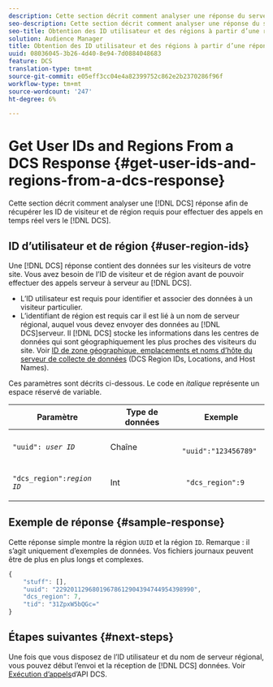 ```yaml
---
description: Cette section décrit comment analyser une réponse du serveur de collecte de données afin de récupérer les ID de visiteur et de région requis pour effectuer des appels en temps réel au serveur de collecte de données.
seo-description: Cette section décrit comment analyser une réponse du serveur de collecte de données afin de récupérer les ID de visiteur et de région requis pour effectuer des appels en temps réel au serveur de collecte de données.
seo-title: Obtention des ID utilisateur et des régions à partir d’une réponse DCS
solution: Audience Manager
title: Obtention des ID utilisateur et des régions à partir d’une réponse DCS
uuid: 08036045-3b26-4d40-8e94-7d0884048683
feature: DCS
translation-type: tm+mt
source-git-commit: e05eff3cc04e4a82399752c862e2b2370286f96f
workflow-type: tm+mt
source-wordcount: '247'
ht-degree: 6%

---
```



# Get User IDs and Regions From a DCS Response {#get-user-ids-and-regions-from-a-dcs-response}

Cette section décrit comment analyser une [!DNL DCS] réponse afin de récupérer les ID de visiteur et de région requis pour effectuer des appels en temps réel vers le [!DNL DCS].

## ID d’utilisateur et de région {#user-region-ids}

Une [!DNL DCS] réponse contient des données sur les visiteurs de votre site. Vous avez besoin de l’ID de visiteur et de région avant de pouvoir effectuer des appels serveur à serveur au [!DNL DCS].

* L’ID utilisateur est requis pour identifier et associer des données à un visiteur particulier.
* L’identifiant de région est requis car il est lié à un nom de serveur régional, auquel vous devez envoyer des données au [!DNL DCS]serveur. Il [!DNL DCS] stocke les informations dans les centres de données qui sont géographiquement les plus proches des visiteurs du site. Voir [ID de zone géographique, emplacements et noms d’hôte du serveur de collecte de données](../../../api/dcs-intro/dcs-api-reference/dcs-regions.md) (DCS Region IDs, Locations, and Host Names).

Ces paramètres sont décrits ci-dessous. Le code en *italique* représente un espace réservé de variable.

<table id="table_822C02D5978348DCB7153001882D397C"> 
 <thead> 
  <tr> 
   <th colname="col1" class="entry"> Paramètre </th> 
   <th colname="col2" class="entry"> Type de données </th> 
   <th colname="col3" class="entry"> Exemple </th> 
  </tr> 
 </thead>
 <tbody> 
  <tr> 
   <td colname="col1"> <p><code>"uuid": <i>user ID</i></code> </p> </td> 
   <td colname="col2"> <p>Chaîne </p> </td> 
   <td colname="col3"> <p> <code> "uuid":"123456789"</code> </p> </td> 
  </tr> 
  <tr> 
   <td colname="col1"> <p><code>"dcs_region":<i>region ID</i></code> </p> </td> 
   <td colname="col2"> <p>Int </p> </td> 
   <td colname="col3"> <p> <code> "dcs_region":9</code> </p> </td> 
  </tr> 
 </tbody> 
</table>

## Exemple de réponse {#sample-response}

Cette réponse simple montre la région `UUID` et la région `ID`. Remarque : il s’agit uniquement d’exemples de données. Vos fichiers journaux peuvent être de plus en plus longs et complexes.

```js
{
    "stuff": [],
    "uuid": "22920112968019678612904394744954398990",
    "dcs_region": 7,
    "tid": "31ZpxW5bQGc="
}
```

## Étapes suivantes {#next-steps}

Une fois que vous disposez de l’ID utilisateur et du nom de serveur régional, vous pouvez début l’envoi et la réception de [!DNL DCS] données. Voir [Exécution d’appels](../../../api/dcs-intro/dcs-s2s/dcs-s2s-calls.md)d’API DCS.
